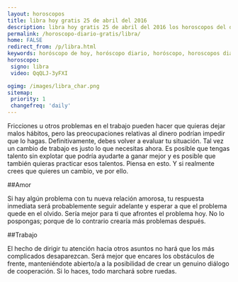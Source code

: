 ```yaml
---
layout: horoscopos
title: libra hoy gratis 25 de abril del 2016 
description: libra hoy gratis 25 de abril del 2016 los horoscopos del dia, amor, trabajo, vida personal. Todas las predicciones para libra gratis. Ahora Tambien podes consultar el Oraculo SI o NO http://horoscopo-del-dia.com/oraculo-si-no/ 
permalink: /horoscopo-diario-gratis/libra/
home: FALSE
redirect_from: /p/libra.html
keywords: horóscopo de hoy, horóscopo diario, horóscopo, horoscopos diarios gratis del dia de hoy, horóscopo diario gratis,horóscopo 2016, horóscopo esperanza gracia, horoscopo libra hoy, horoscop, horóscopos gratis, horoscopo libra, horoscopo libra 2016, Tarot, Astrologia, Zodíaco, libra, horoscopo gratis
horoscopo:
 signo: libra
 video: QqQLJ-3yFXI

ogimg: /images/libra_char.png
sitemap:
 priority: 1
 changefreq: 'daily'
---
```



Fricciones u otros problemas en el trabajo pueden hacer que quieras dejar malos hábitos, pero las preocupaciones relativas al dinero podrían impedir que lo hagas. Definitivamente, debes volver a evaluar tu situación. Tal vez un cambio de trabajo es justo lo que necesitas ahora. Es posible que tengas talento sin explotar que podría ayudarte a ganar mejor y es posible que también quieras practicar esos talentos. Piensa en esto. Y si realmente crees que quieres un cambio, ve por ello.

##Amor

Si hay algún problema con tu nueva relación amorosa, tu respuesta inmediata será probablemente seguir adelante y esperar a que el problema quede en el olvido. Sería mejor para ti que afrontes el problema hoy. No lo pospongas; porque de lo contrario crearía más problemas después.

##Trabajo

El hecho de dirigir tu atención hacia otros asuntos no hará que los más complicados desaparezcan. Será mejor que encares los obstáculos de frente, manteniéndote abierto/a a la posibilidad de crear un genuino diálogo de cooperación. Si lo haces, todo marchará sobre ruedas.